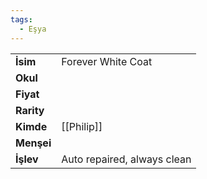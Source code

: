 ```yaml
---  
tags:
  - Eşya  
---  
```

  
|  |  |  
|---|---|  
| **İsim** | Forever White Coat|  
| **Okul** | |  
| **Fiyat** | |  
| **Rarity** | |  
| **Kimde** | [[Philip]]|  
| **Menşei** | |  
| **İşlev** | Auto repaired, always clean|  
